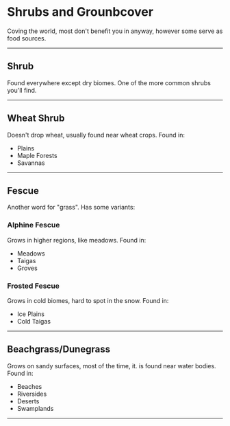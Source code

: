 # Shrubs and Grounbcover

Coving the world, most don't benefit you in anyway, however some serve as food sources.

---

## Shrub

Found everywhere except dry biomes. One of the more common shrubs you'll find.

---

## Wheat Shrub

Doesn't drop wheat, usually found near wheat crops.
Found in:
- Plains
- Maple Forests
- Savannas

---

## Fescue

Another word for "grass". Has some variants:

### Alphine Fescue

Grows in higher regions, like meadows.
Found in:
- Meadows
- Taigas
- Groves

### Frosted Fescue

Grows in cold biomes, hard to spot in the snow.
Found in:
- Ice Plains
- Cold Taigas

---

## Beachgrass/Dunegrass

Grows on sandy surfaces, most of the time, it. is found near water bodies.
Found in:
- Beaches
- Riversides
- Deserts
- Swamplands

---
